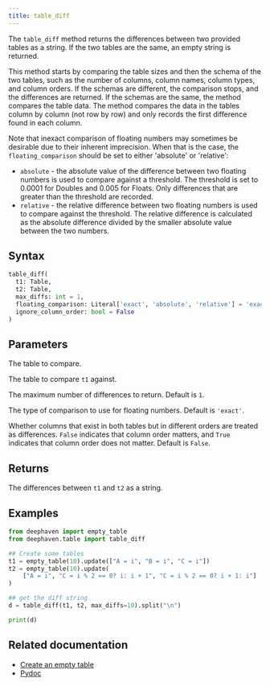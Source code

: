 ```yaml
---
title: table_diff
---
```


The `table_diff` method returns the differences between two provided tables as a string. If the two tables are the same, an empty string is returned.

This method starts by comparing the table sizes and then the schema of the two tables, such as the number of columns, column names, column types, and column orders. If the schemas are different, the comparison stops, and the differences are returned. If the schemas are the same, the method compares the table data. The method compares the data in the tables column by column (not row by row) and only records the first difference found in each column.

Note that inexact comparison of floating numbers may sometimes be desirable due to their inherent imprecision. When that is the case, the `floating_comparison` should be set to either 'absolute' or 'relative':

- `absolute` - the absolute value of the difference between two floating numbers is used to compare against a threshold. The threshold is set to 0.0001 for Doubles and 0.005 for Floats. Only differences that are greater than the threshold are recorded.
- `relative` - the relative difference between two floating numbers is used to compare against the threshold. The relative difference is calculated as the absolute difference divided by the smaller absolute value between the two numbers.

## Syntax

```python syntax
table_diff(
  t1: Table,
  t2: Table,
  max_diffs: int = 1,
  floating_comparison: Literal['exact', 'absolute', 'relative'] = 'exact',
  ignore_column_order: bool = False
)
```

## Parameters

<ParamTable>
<Param name="t1" type="Table">

The table to compare.

</Param>
<Param name="t2" type="Table">

The table to compare `t1` against.

</Param>
<Param name="max_diffs" type="int" optional>

The maximum number of differences to return. Default is `1`.

</Param>
<Param name="floating_comparison" type="Literal['exact', 'absolute', 'relative']" optional>

The type of comparison to use for floating numbers. Default is `'exact'`.

</Param>
<Param name="ignore_column_order" type="bool" optional>

Whether columns that exist in both tables but in different orders are treated as differences. `False` indicates that column order matters, and `True` indicates that column order does not matter. Default is `False`.

</Param>
</ParamTable>

## Returns

The differences between `t1` and `t2` as a string.

## Examples

```python order=:log
from deephaven import empty_table
from deephaven.table import table_diff

## Create some tables
t1 = empty_table(10).update(["A = i", "B = i", "C = i"])
t2 = empty_table(10).update(
    ["A = i", "C = i % 2 == 0? i: i + 1", "C = i % 2 == 0? i + 1: i"]
)

## get the diff string
d = table_diff(t1, t2, max_diffs=10).split("\n")

print(d)
```

## Related documentation

- [Create an empty table](../../../how-to-guides/new-and-empty-table.md#empty_table)
- [Pydoc](/core/pydoc/code/deephaven.table.html#deephaven.table.table_diff)
